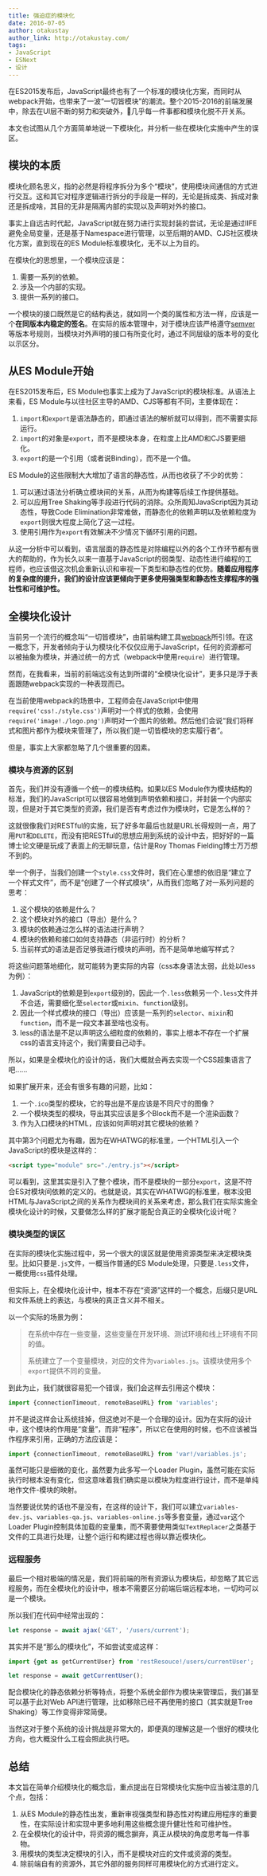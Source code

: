 ```yaml
---
title: 强迫症的模块化
date: 2016-07-05
author: otakustay
author_link: http://otakustay.com/
tags:
- JavaScript
- ESNext
- 设计
---
```


在ES2015发布后，JavaScript最终也有了一个标准的模块化方案，而同时从webpack开始，也带来了一波“一切皆模块”的潮流。整个2015-2016的前端发展中，除去在UI层不断的努力和突破外，几乎每一件事都和模块化脱不开关系。

本文也试图从几个方面简单地说一下模块化，并分析一些在模块化实施中产生的误区。

<!-- more -->

## 模块的本质

模块化顾名思义，指的必然是将程序拆分为多个“模块”，使用模块间通信的方式进行交互。这和其它对程序逻辑进行拆分的手段是一样的，无论是拆成类、拆成对象还是拆成啥，其目的无非是隔离内部的实现以及声明对外的接口。

事实上自远古时代起，JavaScript就在努力进行实现封装的尝试，无论是通过IIFE避免全局变量，还是基于Namespace进行管理，以至后期的AMD、CJS社区模块化方案，直到现在的ES Module标准模块化，无不以上为目的。

在模块化的思想里，一个模块应该是：

1. 需要一系列的依赖。
2. 涉及一个内部的实现。
3. 提供一系列的接口。

一个模块的接口既然是它的结构表达，就如同一个类的属性和方法一样，应该是一个**在同版本内稳定的签名**。在实际的版本管理中，对于模块应该严格遵守[semver](http://semver.org/)等版本号规则，当模块对外声明的接口有所变化时，通过不同层级的版本号的变化以示区分。

## 从ES Module开始

在ES2015发布后，ES Module也事实上成为了JavaScript的模块标准。从语法上来看，ES Module与以往社区主导的AMD、CJS等都有不同，主要体现在：

1. `import`和`export`是语法静态的，即通过语法的解析就可以得到，而不需要实际运行。
2. `import`的对象是`export`，而不是模块本身，在粒度上比AMD和CJS要更细化。
3. `export`的是一个引用（或者说Binding），而不是一个值。

ES Module的这些限制大大增加了语言的静态性，从而也收获了不少的优势：

1. 可以通过语法分析确立模块间的关系，从而为构建等后续工作提供基础。
2. 可以应用Tree Shaking等手段进行代码的消除。众所周知JavaScript因为其动态性，导致Code Elimination非常难做，而静态化的依赖声明以及依赖粒度为`export`则很大程度上简化了这一过程。
3. 使用引用作为`export`有效解决不少情况下循环引用的问题。

从这一分析中可以看到，语言层面的静态性是对除编程以外的各个工作环节都有很大的帮助的，作为长久以来一直基于JavaScript的弱类型、动态性进行编程的工程师，也应该借这次机会重新认识和审视一下类型和静态性的优势。**随着应用程序的复杂度的提升，我们的设计应该更倾向于更多使用强类型和静态性支撑程序的强壮性和可维护性。**

## 全模块化设计

当前另一个流行的概念叫“一切皆模块”，由前端构建工具[webpack](https://webpack.github.io/)所引领。在这一概念下，开发者倾向于认为模块化不仅仅应用于JavaScript，任何的资源都可以被抽象为模块，并通过统一的方式（webpack中使用`require`）进行管理。

然而，在我看来，当前的前端远没有达到所谓的“全模块化设计”，更多只是浮于表面跟随webpack实现的一种表现而已。

在当前使用webpack的场景中，工程师会在JavaScript中使用`require('css!./style.css')`声明对一个样式的依赖，会使用`require('image!./logo.png')`声明对一个图片的依赖。然后他们会说“我们将样式和图片都作为模块来管理了，所以我们是一切皆模块的忠实履行者”。

但是，事实上大家都忽略了几个很重要的因素。

### 模块与资源的区别

首先，我们并没有遵循一个统一的模块结构。如果以ES Module作为模块结构的标准，我们的JavaScript可以很容易地做到声明依赖和接口，并封装一个内部实现，但是对于其它类型的资源，我们是否有考虑过作为模块时，它是怎么样的？

这就很像我们对RESTful的实施，玩了好多年最后也就是URL长得规则一点，用了用`PUT`和`DELETE`，而没有把RESTful的思想应用到系统的设计中去，把好好的一篇博士论文硬是玩成了表面上的无聊玩意，估计是Roy Thomas Fielding博士万万想不到的。

举一个例子，当我们创建一个`style.css`文件时，我们在心里想的依旧是“建立了一个样式文件”，而不是“创建了一个样式模块”，从而我们忽略了对一系列问题的思考：

1. 这个模块的依赖是什么？
2. 这个模块对外的接口（导出）是什么？
3. 模块的依赖通过怎么样的语法进行声明？
4. 模块的依赖和接口如何支持静态（非运行时）的分析？
5. 当前样式的语法是否足够我进行模块的声明，而不是简单地编写样式？

将这些问题落地细化，就可能转为更实际的内容（css本身语法太弱，此处以less为例）：

1. JavaScript的依赖是到`export`级别的，因此一个`.less`依赖另一个`.less`文件并不合适，需要细化至`selector`或`mixin`、`function`级别。
2. 因此一个样式模块的接口（导出）应该是一系列的`selector`、`mixin`和`function`，而不是一段文本甚至啥也没有。
3. less的语法是不足以声明这么细粒度的依赖的，事实上根本不存在一个扩展css的语言支持这个，我们需要自己动手。

所以，如果是全模块化的设计的话，我们大概就会再去实现一个CSS超集语言了吧……

如果扩展开来，还会有很多有趣的问题，比如：

1. 一个`.ico`类型的模块，它的导出是不是应该是不同尺寸的图像？
2. 一个模块类型的模块，导出其实应该是多个Block而不是一个渲染函数？
3. 作为入口模块的HTML，应该如何声明对其它模块的依赖？

其中第3个问题尤为有趣，因为在WHATWG的标准里，一个HTML引入一个JavaScript的模块是这样的：

```html
<script type="module" src="./entry.js"></script>
```

可以看到，这里其实是引入了整个模块，而不是模块的一部分`export`，这是不符合ES对模块间依赖的定义的。也就是说，其实在WHATWG的标准里，根本没把HTML与JavaScript之间的关系作为模块间的关系来考虑，那么我们在实际实施全模块化设计的时候，又要做怎么样的扩展才能配合真正的全模块化设计呢？

### 模块类型的误区

在实际的模块化实施过程中，另一个很大的误区就是使用资源类型来决定模块类型。比如只要是`.js`文件，一概当作普通的ES Module处理，只要是`.less`文件，一概使用`css`插件处理。

但实际上，在全模块化设计中，根本不存在“资源”这样的一个概念，后缀只是URL和文件系统上的表达，与模块的真正含义并不相关。

以一个实际的场景为例：

> 在系统中存在一些变量，这些变量在开发环境、测试环境和线上环境有不同的值。
>
> 系统建立了一个变量模块，对应的文件为`variables.js`。该模块使用多个`export`提供不同的变量。

到此为止，我们就很容易犯一个错误，我们会这样去引用这个模块：

```js
import {connectionTimeout, remoteBaseURL} from 'variables';
```

并不是说这样会让系统挂掉，但这绝对不是一个合理的设计。因为在实际的设计中，这个模块的作用是“变量”，而非“程序”，所以它在使用的时候，也不应该被当作程序来引用，正确的方法应该是：

```js
import {connectionTimeout, remoteBaseURL} from 'var!/variables.js';
```

虽然可能只是细微的变化，虽然要为此多写一个Loader Plugin，虽然可能在实际执行时根本没有变化，但这意味着我们确实是以模块为粒度进行设计，而不是单纯地作文件-模块的映射。

当然要说优势的话也不是没有，在这样的设计下，我们可以建立`variables-dev.js`、`variables-qa.js`、`variables-online.js`等多套变量，通过`var`这个Loader Plugin控制具体加载的变量集，而不需要使用类似`TextReplacer`之类基于文件的工具进行处理，让整个运行和构建过程也得以靠近模块化。

### 远程服务

最后一个相对极端的情况是，我们将前端的所有资源认为模块后，却忽略了其它远程服务，而在全模块化的设计中，根本不需要区分前端后端远程本地，一切均可以是一个模块。

所以我们在代码中经常出现的：

```js
let response = await ajax('GET', '/users/current');
```

其实并不是“那么的模块化”，不如尝试变成这样：

```js
import {get as getCurrentUser} from 'restResouce!/users/currentUser';

let response = await getCurrentUser();
```

配合模块化的静态依赖分析等特点，将整个系统全部作为模块来管理后，我们甚至可以基于此对Web API进行管理，比如移除已经不再使用的接口（其实就是Tree Shaking）等工作变得非常简便。

当然这对于整个系统的设计挑战是非常大的，即便真的理解这是一个很好的模块化方向，也大概没什么工程会照此执行吧。

## 总结

本文旨在简单介绍模块化的概念后，重点提出在日常模块化实施中应当被注意的几个点，包括：

1. 从ES Module的静态性出发，重新审视强类型和静态性对构建应用程序的重要性，在实际设计和实现中更多地利用这些概念提升健壮性和可维护性。
2. 在全模块化的设计中，将资源的概念摒弃，真正从模块的角度思考每一件事物。
3. 用模块的类型决定模块的引入，而不是模块对应的文件或资源的类型。
4. 除前端自有的资源外，其它外部的服务同样可用模块化的方式进行定义。
